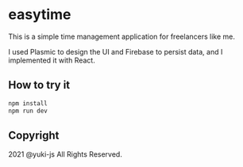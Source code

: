 # easytime

This is a simple time management application for freelancers like me.

I used Plasmic to design the UI and Firebase to persist data, and I implemented it with React.

## How to try it

```bash
npm install
npm run dev
```

## Copyright

2021 @yuki-js All Rights Reserved.
